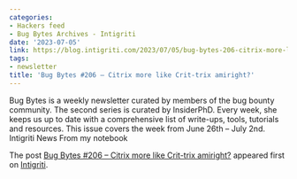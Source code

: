```yaml
---
categories:
- Hackers feed
- Bug Bytes Archives - Intigriti
date: '2023-07-05'
link: https://blog.intigriti.com/2023/07/05/bug-bytes-206-citrix-more-like-crit-trix-amiright/
tags:
- newsletter
title: 'Bug Bytes #206 – Citrix more like Crit-trix amiright?'
---
```


<p>Bug Bytes is a weekly newsletter curated by members of the bug bounty community. The second series is curated by InsiderPhD. Every week, she keeps us up to date with a comprehensive list of write-ups, tools, tutorials and resources. This issue covers the week from June 26th &#8211; July 2nd. Intigriti News From my notebook</p> <p>The post <a href="https://blog.intigriti.com/2023/07/05/bug-bytes-206-citrix-more-like-crit-trix-amiright/">Bug Bytes #206 &#8211; Citrix more like Crit-trix amiright?</a> appeared first on <a href="https://blog.intigriti.com">Intigriti</a>.</p>
